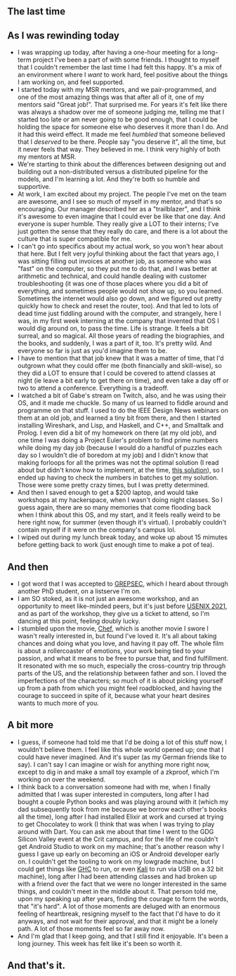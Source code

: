 ## The last time

## As I was rewinding today
- I was wrapping up today, after having a one-hour meeting for a long-term project I've been a part of with some friends. I thought to myself that I couldn't
remember the last time I had felt this happy. It's a mix of an environment where I *want* to work hard, feel positive about the things I am working on, and 
feel supported. 
- I started today with my MSR mentors, and we pair-programmed, and one of the most amazing things was that after all of it, one of my mentors said "Great job!".
That surprised me. For years it's felt like there was always a shadow over me of someone judging me, telling me that I started too late or am never going to be
good enough, that I could be holding the space for someone else who deserves it more than I do. And it had this weird effect. It made me feel *humbled* that 
someone believed that I *deserved* to be there. People say "you deserve it", all the time, but it never feels that way. They believed in me. I think very highly of both my mentors at MSR.
- We're starting to think about the differences between designing out and building out a non-distributed versus a distributed pipeline for the models, and I'm 
learning a lot. And they're both so humble and supportive.
- At work, I am excited about my project. The people I've met on the team are awesome, and I see so much of myself in my mentor, and that's so encouraging.
Our manager described her as a "trailblazer", and I think it's awesome to even imagine that I could ever be like that one day. And everyone is super humble.
They really give a LOT to their interns; I've just gotten the sense that they really do care, and there is a lot about the culture that is super compatible for me.
- I can't go into specifics about my actual work, so you won't hear about that here. But I felt very joyful thinking about the fact that years ago, I was
sitting filling out invoices at another job, as someone who was "fast" on the computer, so they put me to do that, and I was better at arithmetic and technical,
and could handle dealing with customer troubleshooting (it was one of those places where you did a bit of everything, and sometimes people would not show up,
so you learned. Sometimes the internet would also go down, and we figured out pretty quickly how to check and reset the router, too). And that led to lots of 
dead time just fiddling around with the computer, and strangely, here I was, in my first week interning at the company that invented that OS I would dig around on, to pass the time. Life is strange.
It feels a bit surreal, and so magical. All those years of reading the biographies, and the books, and suddenly, I was a part of it, too. It's pretty wild.
And everyone so far is just as you'd imagine them to be.
- I have to mention that that job knew that it was a matter of time, that I'd outgrown what they could offer me (both financially and skill-wise), so they
did a LOT to ensure that I could be covered to attend classes at night (ie leave a bit early to get there on time), and even take a day off or two to attend
a conference. Everything is a tradeoff.
- I watched a bit of Gabe's stream on Twitch, also, and he was using their OS, and it made me chuckle. So many of us learned to fiddle around and programme on
that stuff. I used to do the IEEE Design News webinars on them at an old job, and learned a tiny bit from there, and then I started installing Wireshark, and Lisp, and 
Haskell, and C++, and Smalltalk and Prolog. I even did a bit of my homework on there (at my old job), and one time I was doing a Project Euler's problem to find prime numbers while doing my day job (because I would do a handful of puzzles each day so I wouldn't die of boredom at my job) and
I didn't know that making forloops for all the primes was not the optimal solution (I read about but didn't know how to implement, at the time, [this solution](https://en.wikipedia.org/wiki/Sieve_of_Eratosthenes)), so I ended up having to check the numbers in batches to get my solution.
Those were some pretty crazy times, but I was pretty determined.
- And then I saved enough to get a $200 laptop, and would take workshops at my hackerspace, when I wasn't doing night classes. So I guess again, there are 
so many memories that come flooding back when I think about this OS, and my start, and it feels really weird to be here right now, for summer (even though it's
virtual). I probably couldn't contain myself if it were on the company's campus lol.
- I wiped out during my lunch break today, and woke up about 15 mimutes before getting back to work (just enough time to make a pot of tea).

## And then
- I got word that I was accepted to [GREPSEC](https://grepsec.github.io/), which I heard about through another PhD student, on a listserve I'm on.
- I am SO stoked, as it is not just an awesome workshop, and an opportunity to meet like-minded peers, but it's just before [USENIX 2021](https://www.usenix.org/conference/usenixsecurity21), and as part of the
workshop, they give us a ticket to attend, so I'm dancing at this point, feeling doubly lucky. 
- I stumbled upon the movie, [Chef](https://en.wikipedia.org/wiki/Chef_(2014_film)), which is another movie I swore I wasn't really interested in, but
found I've loved it. It's all about taking chances and doing what you love, and having it pay off. The whole film is about a rollercoaster of emotions, 
your work being tied to your passion, and what it means to be free to pursue that, and find fulfillment. It resonated with me so much, especially the cross-country trip through parts of the US, and the relationship between father and son. I loved the imperfections of the characters; so much of it is about picking
yourself up from a path from which you might feel roadblocked, and having the courage to succeed in spite of it, because what your heart desires wants to much 
more of you.

## A bit more
- I guess, if someone had told me that I'd be doing a lot of this stuff now, I wouldn't believe them. I feel like this whole world opened up; one that I 
could have never imagined. And it's super (as my German friends like to say). I can't say I can imagine or wish for anything more right now, except to 
dig in and make a small toy example of a zkproof, which I'm working on over the weekend.
- I think back to a conversation someone had with me, when I finally admitted that I was super interested in computers, long after I had bought a couple
Python books and was playing around with it (which my dad subsequently took from me because we borrow each other's books all the time), long after I had
installed Elixir at work and cursed at trying to get Chocolatey to work (I think that was when I was trying to play around with Dart. You can ask me about that time I went to the GDG Silicon Valley event at the Crit campus, and for the life of me couldn't get Android Studio to work on my machine; that's another reason why I guess I gave up early on becoming an iOS or Android developer early on. I couldn't get the tooling to work on my lowgrade machine, but I could get things like [GHC](https://en.wikipedia.org/wiki/Glasgow_Haskell_Compiler) to run, or even [Kali](https://en.wikipedia.org/wiki/Kali_Linux) to run via USB on a 32 bit machine), long after I had been attending classes and had broken up with a friend over the 
fact that we were no longer interested in the same things, and couldn't meet in the middle about it. That person told me, upon my speaking up after years,
finding the courage to form the words, that "it's hard". A lot of those moments are deluged with an enormous feeling of heartbreak, resigning myself to the
fact that I'd have to do it anyways, and not wait for their approval, and that it might be a lonely path. A lot of those moments feel so far away now. 
- And I'm glad that I keep going, and that I still find it enjoyable. It's been a long journey. This week has felt like it's been so worth it.

## And that's it.
